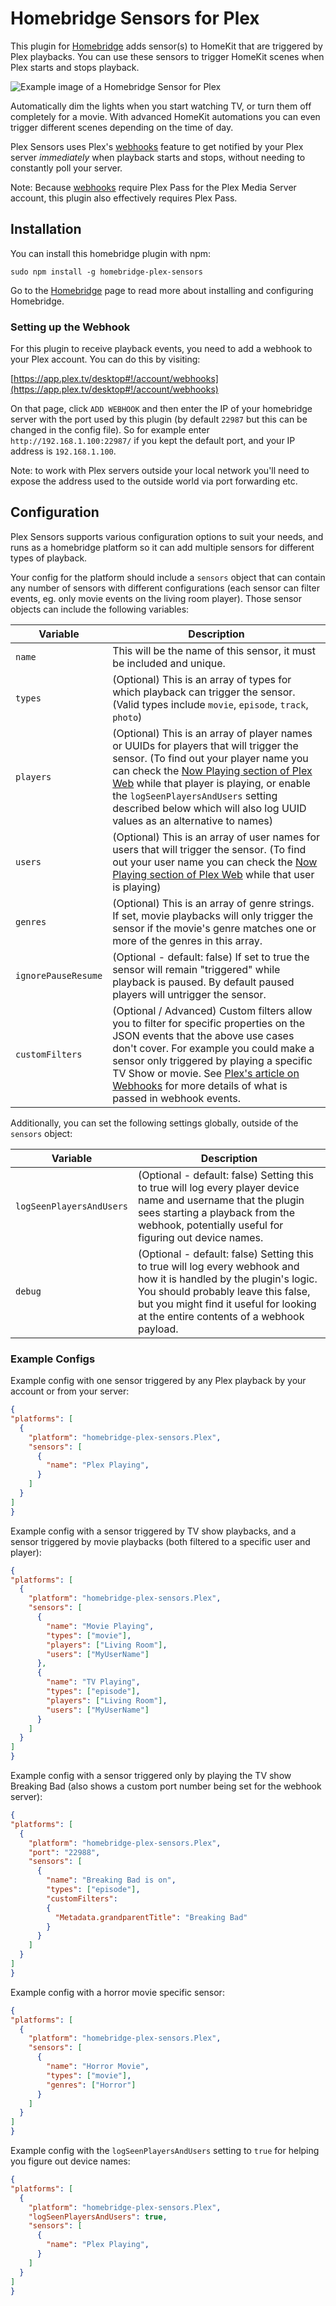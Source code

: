 # Homebridge Sensors for Plex

This plugin for [Homebridge](https://github.com/nfarina/homebridge) adds sensor(s) to HomeKit that are triggered by Plex playbacks.  You can use these sensors to trigger HomeKit scenes when Plex starts and stops playback.

![Example image of a Homebridge Sensor for Plex](Images/Example.png?raw=true "Example image of a Homebridge Sensor for Plex")

Automatically dim the lights when you start watching TV, or turn them off completely for a movie.  With advanced HomeKit automations you can even trigger different scenes depending on the time of day.

Plex Sensors uses Plex's [webhooks](https://support.plex.tv/articles/115002267687-webhooks/) feature to get notified by your Plex server _immediately_ when playback starts and stops, without needing to constantly poll your server.

Note: Because [webhooks](https://support.plex.tv/articles/115002267687-webhooks/) require Plex Pass for the Plex Media Server account, this plugin also effectively requires Plex Pass.

## Installation

You can install this homebridge plugin with npm:

```
sudo npm install -g homebridge-plex-sensors
```

Go to the [Homebridge](https://github.com/nfarina/homebridge) page to read more about installing and configuring Homebridge.

### Setting up the Webhook

For this plugin to receive playback events, you need to add a webhook to your Plex account.  You can do this by visiting:

[https://app.plex.tv/desktop#!/account/webhooks](https://app.plex.tv/desktop#!/account/webhooks)

On that page, click `ADD WEBHOOK` and then enter the IP of your homebridge server with the port used by this plugin (by default `22987` but this can be changed in the config file).  So for example enter `http://192.168.1.100:22987/` if you kept the default port, and your IP address is `192.168.1.100`.

Note: to work with Plex servers outside your local network you'll need to expose the address used to the outside world via port forwarding etc.

## Configuration

Plex Sensors supports various configuration options to suit your needs, and runs as a homebridge platform so it can add multiple sensors for different types of playback.

Your config for the platform should include a `sensors` object that can contain any number of sensors with different configurations (each sensor can filter events, eg. only movie events on the living room player).  Those sensor objects can include the following variables:

Variable | Description
-------- | -----------
`name` | This will be the name of this sensor, it must be included and unique.
`types` | (Optional) This is an array of types for which playback can trigger the sensor. (Valid types include `movie`, `episode`, `track`, `photo`)
`players` | (Optional) This is an array of player names or UUIDs for players that will trigger the sensor. (To find out your player name you can check the [Now Playing section of Plex Web](https://app.plex.tv/desktop#!/status/playing) while that player is playing, or enable the `logSeenPlayersAndUsers` setting described below which will also log UUID values as an alternative to names)
`users` | (Optional) This is an array of user names for users that will trigger the sensor. (To find out your user name you can check the [Now Playing section of Plex Web](https://app.plex.tv/desktop#!/status/playing) while that user is playing)
`genres` | (Optional) This is an array of genre strings. If set, movie playbacks will only trigger the sensor if the movie's genre matches one or more of the genres in this array.
`ignorePauseResume` | (Optional - default: false) If set to true the sensor will remain "triggered" while playback is paused. By default paused players will untrigger the sensor.
`customFilters` | (Optional / Advanced) Custom filters allow you to filter for specific properties on the JSON events that the above use cases don't cover. For example you could make a sensor only triggered by playing a specific TV Show or movie. See [Plex's article on Webhooks](https://support.plex.tv/articles/115002267687-webhooks/) for more details of what is passed in webhook events.

Additionally, you can set the following settings globally, outside of the `sensors` object:

Variable | Description
-------- | -----------
`logSeenPlayersAndUsers` | (Optional - default: false) Setting this to true will log every player device name and username that the plugin sees starting a playback from the webhook, potentially useful for figuring out device names.
`debug` | (Optional - default: false) Setting this to true will log every webhook and how it is handled by the plugin's logic. You should probably leave this false, but you might find it useful for looking at the entire contents of a webhook payload.


### Example Configs

Example config with one sensor triggered by any Plex playback by your account or from your server:
```json
{
"platforms": [
  {
    "platform": "homebridge-plex-sensors.Plex",
    "sensors": [
      {
        "name": "Plex Playing",
      }
    ]
  }
]
}
```

Example config with a sensor triggered by TV show playbacks, and a sensor triggered by movie playbacks (both filtered to a specific user and player):
```json
{
"platforms": [
  {
    "platform": "homebridge-plex-sensors.Plex",
    "sensors": [
      {
        "name": "Movie Playing",
        "types": ["movie"],
        "players": ["Living Room"],
        "users": ["MyUserName"]
      },
      {
        "name": "TV Playing",
        "types": ["episode"],
        "players": ["Living Room"],
        "users": ["MyUserName"]
      }
    ]
  }
]
}
```

Example config with a sensor triggered only by playing the TV show Breaking Bad (also shows a custom port number being set for the webhook server):
```json
{
"platforms": [
  {
    "platform": "homebridge-plex-sensors.Plex",
    "port": "22988",
    "sensors": [
      {
        "name": "Breaking Bad is on",
        "types": ["episode"],
        "customFilters":
        {
          "Metadata.grandparentTitle": "Breaking Bad"
        }
      }
    ]
  }
]
}
```

Example config with a horror movie specific sensor:
```json
{
"platforms": [
  {
    "platform": "homebridge-plex-sensors.Plex",
    "sensors": [
      {
        "name": "Horror Movie",
        "types": ["movie"],
        "genres": ["Horror"]
      }
    ]
  }
]
}
```

Example config with the `logSeenPlayersAndUsers` setting to `true` for helping you figure out device names:
```json
{
"platforms": [
  {
    "platform": "homebridge-plex-sensors.Plex",
    "logSeenPlayersAndUsers": true,
    "sensors": [
      {
        "name": "Plex Playing",
      }
    ]
  }
]
}
```
